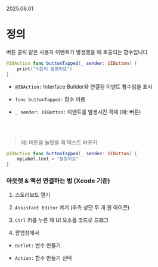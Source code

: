 2025.06.01

# 정의
버튼 클릭 같은 사용자 이벤트가 발생했을 때 호출되는 함수입니다

```swift
@IBAction func buttonTapped(_ sender: UIButton) {
    print("버튼이 눌렸어요")
}
```
- ``@IBAction:`` Interface Builder와 연결된 이벤트 함수임을 표시

- ``func buttonTapped:`` 함수 이름

- ``_ sender: UIButton:`` 이벤트를 발생시킨 객체 (예: 버튼)
<br>
<br>

>예: 버튼을 눌렀을 때 텍스트 바꾸기
```swift
@IBAction func buttonTapped(_ sender: UIButton) {
    myLabel.text = "눌렀어요"
}
```

### 아웃렛 & 액션 연결하는 법 (Xcode 기준)
1. 스토리보드 열기

2. ``Assistant Editor`` 켜기 (우측 상단 두 개 원 아이콘)

3. ``Ctrl`` 키를 누른 채 UI 요소를 코드로 드래그

4. 팝업창에서

- ``Outlet:`` 변수 만들기

- ``Action:`` 함수 만들기 선택